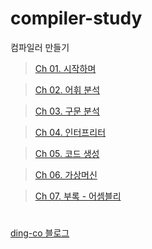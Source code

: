 # compiler-study

컴파일러 만들기

> [Ch 01. 시작하며](https://github.com/ding-co/compiler-study/tree/main/ch01)

> [Ch 02. 어휘 분석](https://github.com/ding-co/compiler-study/tree/main/ch02)

> [Ch 03. 구문 분석](https://github.com/ding-co/compiler-study/tree/main/ch03)

> [Ch 04. 인터프리터](https://github.com/ding-co/compiler-study/tree/main/ch04)

> [Ch 05. 코드 생성](https://github.com/ding-co/compiler-study/tree/main/ch05)

> [Ch 06. 가상머신](https://github.com/ding-co/compiler-study/tree/main/ch06)

> [Ch 07. 부록 - 어셈블리](https://github.com/ding-co/compiler-study/tree/main/ch07)

#

[ding-co 블로그](https://ding-co.tistory.com/category/Computer%20Science/%EC%BB%B4%ED%8C%8C%EC%9D%BC%EB%9F%AC%20%EB%A7%8C%EB%93%A4%EA%B8%B0)
